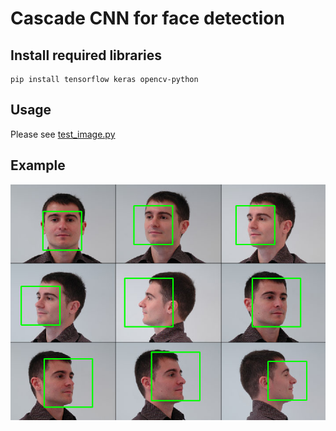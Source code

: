 # Cascade CNN for face detection
## Install required libraries
```
pip install tensorflow keras opencv-python
```
## Usage
Please see [test_image.py](test_image.py)
## Example
![Example](faceposeid1.jpg_out.png)

